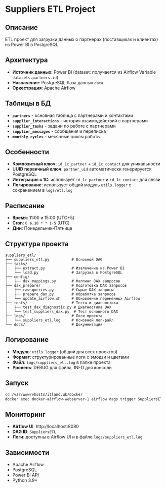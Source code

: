 # Suppliers ETL Project

## Описание
ETL проект для загрузки данных о партнерах (поставщиках и клиентах) из Power BI в PostgreSQL.

## Архитектура
- **Источник данных**: Power BI (dataset: получается из Airflow Variable `datasets.partners.id`)
- **Назначение**: PostgreSQL база данных `data`
- **Оркестрация**: Apache Airflow

## Таблицы в БД
- **`partners`** - основная таблица с партнерами и контактами
- **`supplier_interactions`** - история взаимодействий с партнерами
- **`supplier_tasks`** - задачи по работе с партнерами
- **`supplier_messages`** - сообщения и переписка
- **`monthly_cycles`** - месячные циклы работы

## Особенности
- **Композитный ключ**: `id_1c_partner` + `id_1c_contact` для уникальности
- **UUID первичный ключ**: `partner_uid` автоматически генерируется PostgreSQL
- **Интеграция с 1C**: использует `id_1c_partner` и `id_1c_contact` для связи
- **Логирование**: использует общий модуль `utils.logger` с сохранением в `logs/etl.log`

## Расписание
- **Время**: 11:00 и 15:00 (UTC+5)
- **Cron**: `0 6,10 * * 1-5` (UTC)
- **Дни**: Понедельник-Пятница

## Структура проекта
```
suppliers_etl/
├── suppliers_etl.py          # Основной DAG
├── tasks/
│   ├── extract.py            # Извлечение из Power BI
│   └── load.py               # Загрузка в PostgreSQL
├── config/
│   ├── dax_mappings.py       # Маппинг DAX запросов
├── dax_prepare/              # Подготовка DAX запросов
│   ├── raw_queries.py        # Сырые DAX запросы
│   ├── prepare_dax.py        # Обработка запросов
│   └── update_airflow.sh     # Обновление переменных Airflow
├── tests/                    # Тесты и диагностика
│   ├── test_dax_diagnostic.py # Диагностика DAX
│   └── test_suppliers_dax.py  # Тест основного DAX
├── logs/                     # Логи проекта
│   └── suppliers_etl.log     # Основной лог-файл
└── docs/                     # Документация
```

## Логирование
- **Модуль**: `utils.logger` (общий для всех проектов)
- **Формат**: структурированные логи с эмодзи и цветами
- **Файл**: `logs/suppliers_etl.log` в папке проекта
- **Уровень**: DEBUG для файла, INFO для консоли

## Запуск
```bash
cd /var/www/vhosts/itland.uk/docker
docker exec docker-airflow-webserver-1 airflow dags trigger SuppliersETL
```

## Мониторинг
- **Airflow UI**: http://localhost:8080
- **DAG ID**: `SuppliersETL`
- **Логи**: доступны в Airflow UI и в файле `logs/suppliers_etl.log`

## Зависимости
- Apache Airflow
- PostgreSQL
- Power BI API
- Python 3.9+

